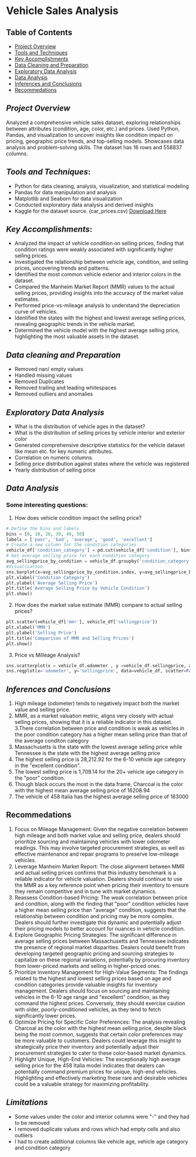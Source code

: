 # Vehicle Sales Analysis

## Table of Contents

- [Project Overview](#project-overview)
- [Tools and Techniques](#tools-and-techniques)
- [Key Accomplishments](#key-accomplishments)
- [Data Cleaning and Preparation](#data-cleaning-and-preparation)
- [Exploratory Data Analysis](#exploratory-data-analysis)
- [Data Analysis](#data-analysis)
- [Inferences and Conclusions](#inferences-and-conclusions)
- [Recommedations](#recommedations)
  
## *Project Overview*
Analyzed a comprehensive vehicle sales dataset, exploring relationships between attributes (condition, age, color, etc.) and prices. Used Python, Pandas, and visualization to uncover insights like condition impact on pricing, geographic price trends, and top-selling models. Showcases data analysis and problem-solving skills. The dataset has 16 rows and 558837 columns.

## *Tools and Techniques*:
- Python for data cleaning, analysis, visualization, and statistical modeling
- Pandas for data manipulation and analysis
- Matplotlib and Seaborn for data visualization
- Conducted exploratory data analysis and derived insights
- Kaggle for the dataset source. (car_prices.csv) [Download Here](https://www.kaggle.com/datasets/syedanwarafridi/vehicle-sales-data)

## *Key Accomplishments*:
- Analyzed the impact of vehicle condition on selling prices, finding that condition ratings were weakly associated with significantly higher selling prices.
- Investigated the relationship between vehicle age, condition, and selling prices, uncovering trends and patterns.
- Identified the most common vehicle exterior and interior colors in the dataset.
- Compared the Manheim Market Report (MMR) values to the actual selling prices, providing insights into the accuracy of the market value estimates.
- Performed price-vs-mileage analysis to understand the depreciation curve of vehicles.
- Identified the states with the highest and lowest average selling prices, revealing geographic trends in the vehicle market.
- Determined the vehicle model with the highest average selling price, highlighting the most valuable assets in the dataset.

## *Data cleaning and Preparation*
- Removed nan/ empty values
- Handled missing values
- Removed Duplicates
- Removed trailing and leading whitespaces
- Removed outliers and anomalies

## *Exploratory Data Analysis*
- What is the distribution of vehicle ages in the dataset?
- What is the distribution of selling prices by vehicle interior and exterior color
- Generated comprehensive descriptive statistics for the vehicle dataset like mean etc. for key numeric attributes. 
- Correlation on numeric columns.
- Selling price distribution against states where the vehicle was registered
- Yearly distribution of selling price

## *Data Analysis*
### Some interesting questions:
1. How does vehicle condition impact the selling price?
``` python
# Define the bins and labels
bins = [0, 10, 20, 30, 40, 50]
labels = ['poor', 'bad', 'average', 'good', 'excellent']
# Create a new column for the condition categories
vehicle_df['condition_category'] = pd.cut(vehicle_df['condition'], bins=bins, labels=labels, right=False)
# Get average selling price for each condition category
avg_sellingprice_by_condition = vehicle_df.groupby('condition_category')['sellingprice'].mean()
#Visualisation
sns.barplot(x=avg_sellingprice_by_condition.index, y=avg_sellingprice_by_condition.values)
plt.xlabel('Condition Category')
plt.ylabel('Average Selling Price')
plt.title('Average Selling Price by Vehicle Condition')
plt.show()
```
2. How does the market value estimate (MMR) compare to actual selling prices?
``` python
plt.scatter(vehicle_df['mmr'], vehicle_df['sellingprice'])
plt.xlabel('MMR')
plt.ylabel('Selling Price')
plt.title('Comparison of MMR and Selling Prices')
plt.show()
```
3. Price vs Milleage Analysis?
``` python
sns.scatterplot(x = vehicle_df.odometer , y =vehicle_df.sellingprice, alpha= 0.5);
sns.regplot(x='odometer', y='sellingprice', data=vehicle_df, scatter=False, color='red')
```
## *Inferences and Conclusions*
1. High mileage (odometer) tends to negatively impact both the market value and selling price.
2. MMR, as a market valuation metric, aligns very closely with actual selling prices, showing that it is a reliable indicator in this dataset.
3.There correlation between price and condition is weak as vehicles in the poor condition category has a higher mean selling price than that of the average conditon category
4. Massachusetts is the state with the lowest average selling price while Tennessee is the state with the highest average selling price
5. The highest selling price is 28,212.92 for the 6-10 vehicle age category in the "excellent condition".
6. The lowest selling price is 1,709.14 for the 20+ vehicle age category in the "poor" condition.
7. Though black occurs the most in the data frame, Charcoal is the color with the highest mean average selling price of 16208.94
8. The vehicle of 458 Italia has the highest average selling price of 183000

## Recommedations
1. Focus on Mileage Management: Given the negative correlation between high mileage and both market value and selling price, dealers should prioritize sourcing and maintaining vehicles with lower odometer readings. This may involve targeted procurement strategies, as well as effective maintenance and repair programs to preserve low-mileage vehicles.
2. Leverage Manheim Market Report: The close alignment between MMR and actual selling prices confirms that this industry benchmark is a reliable indicator for vehicle valuation. Dealers should continue to use the MMR as a key reference point when pricing their inventory to ensure they remain competitive and in tune with market dynamics.
3. Reassess Condition-based Pricing: The weak correlation between price and condition, along with the finding that "poor" condition vehicles have a higher mean selling price than "average" condition, suggests that the relationship between condition and pricing may be more complex. Dealers should further investigate this dynamic and potentially adjust their pricing models to better account for nuances in vehicle condition.
4. Explore Geographic Pricing Strategies: The significant difference in average selling prices between Massachusetts and Tennessee indicates the presence of regional market disparities. Dealers could benefit from developing targeted geographic pricing and sourcing strategies to capitalize on these regional variations, potentially by procuring inventory from lower-priced markets and selling in higher-priced ones.
5. Prioritize Inventory Management for High-Value Segments: The findings related to the highest and lowest selling prices based on age and condition categories provide valuable insights for inventory management. Dealers should focus on sourcing and maintaining vehicles in the 6-10 age range and "excellent" condition, as they command the highest prices. Conversely, they should exercise caution with older, poorly-conditioned vehicles, as they tend to fetch significantly lower prices.
6. Optimize Pricing for Specific Color Preferences: The analysis revealing Charcoal as the color with the highest mean selling price, despite black being the most common, suggests that certain color preferences may be more valuable to customers. Dealers could leverage this insight to strategically price their inventory and potentially adjust their procurement strategies to cater to these color-based market dynamics.
7. Highlight Unique, High-End Vehicles: The exceptionally high average selling price for the 458 Italia model indicates that dealers can potentially command premium prices for unique, high-end vehicles. Highlighting and effectively marketing these rare and desirable vehicles could be a valuable strategy for maximizing profitability.

## *Limitations*
- Some values under the color and interior columns were "-" and they had to be removed
- I removed duplicate values and rows which had empty cells and also outliers
- I had to create additional columns like vehicle age, vehicle age category and condition category
